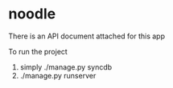 # noodle

There is an API document attached for this app

To run the project 
 
1. simply ./manage.py syncdb
2. ./manage.py runserver
